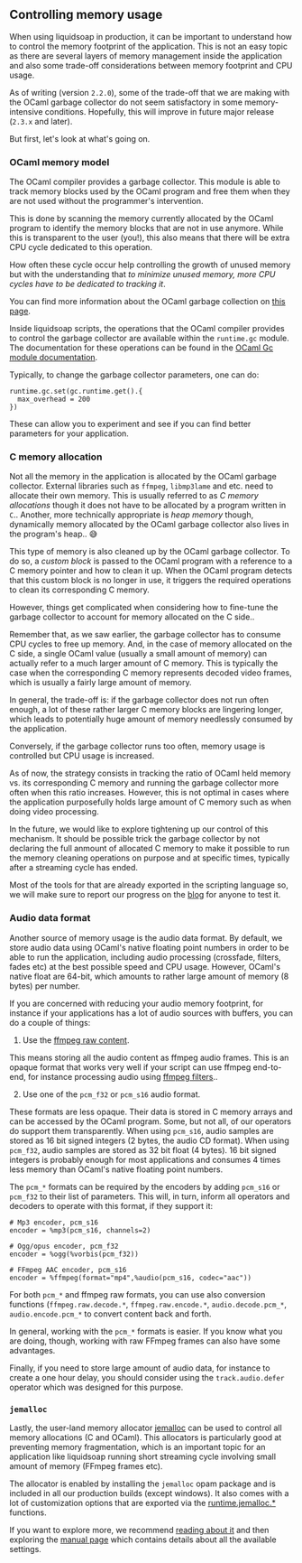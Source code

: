 ## Controlling memory usage

When using liquidsoap in production, it can be important to understand how to control the memory footprint of the application.
This is not an easy topic as there are several layers of memory management inside the application and also some
trade-off considerations between memory footprint and CPU usage.

As of writing (version `2.2.0`), some of the trade-off that we are making with the OCaml garbage collector do not seem
satisfactory in some memory-intensive conditions. Hopefully, this will improve in future major release (`2.3.x` and later).

But first, let's look at what's going on.

### OCaml memory model

The OCaml compiler provides a garbage collector. This module is able to track memory blocks used by the OCaml program and free
them when they are not used without the programmer's intervention.

This is done by scanning the memory currently allocated by the OCaml program to identify the memory blocks that are not in
use anymore. While this is transparent to the user (you!), this also means that there will be extra CPU cycle dedicated to
this operation.

How often these cycle occur help controlling the growth of unused memory but with the understanding that _to minimize unused memory,
more CPU cycles have to be dedicated to tracking it_.

You can find more information about the OCaml garbage collection on [this page](https://ocaml.org/docs/garbage-collection).

Inside liquidsoap scripts, the operations that the OCaml compiler provides to control the garbage collector are available within the
`runtime.gc` module. The documentation for these operations can be found in the [OCaml Gc module documentation](https://v2.ocaml.org/api/Gc.html).

Typically, to change the garbage collector parameters, one can do:

```liquidsoap
runtime.gc.set(gc.runtime.get().{
  max_overhead = 200
})
```

These can allow you to experiment and see if you can find better parameters for your application.

### C memory allocation

Not all the memory in the application is allocated by the OCaml garbage collector. External libraries such as `ffmpeg`, `libmp3lame`
and etc. need to allocate their own memory. This is usually referred to as _C memory allocations_ though it does not have
to be allocated by a program written in `C`.. Another, more technically appropriate is _heap memory_ though, dynamically memory allocated
by the OCaml garbage collector also lives in the program's heap.. 😅

This type of memory is also cleaned up by the OCaml garbage collector. To do so, a _custom block_ is passed to the OCaml program with
a reference to a C memory pointer and how to clean it up. When the OCaml program detects that this custom block is no longer
in use, it triggers the required operations to clean its corresponding C memory.

However, things get complicated when considering how to fine-tune the garbage collector to account for memory allocated on
the C side..

Remember that, as we saw earlier, the garbage collector has to consume CPU cycles to free up memory. And, in the case of memory allocated on the
C side, a single OCaml value (usually a small amount of memory) can actually refer to a much larger amount of C memory. This
is typically the case when the corresponding C memory represents decoded video frames, which is usually a fairly large amount of memory.

In general, the trade-off is: if the garbage collector does not run often enough, a lot of these rather larger C memory blocks are lingering
longer, which leads to potentially huge amount of memory needlessly consumed by the application.

Conversely, if the garbage collector runs too often, memory usage is controlled but CPU usage is increased.

As of now, the strategy consists in tracking the ratio of OCaml held memory vs. its corresponding C memory and running the garbage collector
more often when this ratio increases. However, this is not optimal in cases where the application purposefully holds large amount
of C memory such as when doing video processing.

In the future, we would like to explore tightening up our control of this mechanism. It should be possible trick the garbage collector
by not declaring the full anmount of allocated C memory to make it possible to run the memory cleaning operations on purpose and at specific times,
typically after a streaming cycle has ended.

Most of the tools for that are already exported in the scripting language so, we will make sure to report our progress on the [blog](https://liquidsoap.info/blog)
for anyone to test it.

### Audio data format

Another source of memory usage is the audio data format. By default, we store audio data using OCaml's native floating point numbers in order to be able to run the application,
including audio processing (crossfade, filters, fades etc) at the best possible speed and CPU usage. However, OCaml's native float are 64-bit, which amounts
to rather large amount of memory (8 bytes) per number.

If you are concerned with reducing your audio memory footprint, for instance if your applications has a lot of audio sources with buffers, you can
do a couple of things:

1. Use the [ffmpeg raw content](ffmpeg.html).

This means storing all the audio content as ffmpeg audio frames. This is an opaque format that works very well if your script can use ffmpeg end-to-end, for instance processing
audio using [ffmpeg filters](ffmpeg_filters.html)..

2. Use one of the `pcm_f32` or `pcm_s16` audio format.

These formats are less opaque. Their data is stored in C memory arrays and can be accessed by the OCaml program. Some, but not all, of our operators
do support them transparently. When using `pcm_s16`, audio samples are stored as 16 bit signed integers (2 bytes, the audio CD format). When using `pcm_f32`, audio samples are stored as
32 bit float (4 bytes). 16 bit signed integers is probably enough for most applications and consumes 4 times less memory than OCaml's native floating point numbers.

The `pcm_*` formats can be required by the encoders by adding `pcm_s16` or `pcm_f32` to their list of parameters. This will, in turn, inform all operators
and decoders to operate with this format, if they support it:

```liquidsoap
# Mp3 encoder, pcm_s16
encoder = %mp3(pcm_s16, channels=2)

# Ogg/opus encoder, pcm_f32
encoder = %ogg(%vorbis(pcm_f32))

# FFmpeg AAC encoder, pcm_s16
encoder = %ffmpeg(format="mp4",%audio(pcm_s16, codec="aac"))
```

For both `pcm_*` and ffmpeg raw formats, you can use also conversion functions (`ffmpeg.raw.decode.*`, `ffmpeg.raw.encode.*`, `audio.decode.pcm_*`, `audio.encode.pcm_*` to convert
content back and forth.

In general, working with the `pcm_*` formats is easier. If you know what you are doing, though, working with raw FFmpeg frames can also have some advantages.

Finally, if you need to store large amount of audio data, for instance to create a one hour delay, you should consider using the `track.audio.defer` operator which was designed for
this purpose.

### `jemalloc`

Lastly, the user-land memory allocator [jemalloc](https://github.com/jemalloc/jemalloc) can be used to control all memory allocations (C and OCaml). This allocators is particularly
good at preventing memory fragmentation, which is an important topic for an application like liquidsoap running short streaming cycle involving small amount of memory (FFmpeg frames etc).

The allocator is enabled by installing the `jemalloc` opam package and is included in all our production builds (except windows). It also comes with a lot of customization options
that are exported via the [runtime.jemalloc.\*](https://www.liquidsoap.info/doc-dev/reference.html#runtime.jemalloc.epoch) functions.

If you want to explore more, we recommend [reading about it](https://engineering.fb.com/2011/01/03/core-data/scalable-memory-allocation-using-jemalloc/) and
then exploring the [manual page](http://jemalloc.net/jemalloc.3.html) which contains details about all the available settings.
